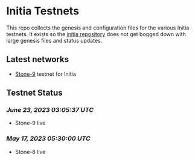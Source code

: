 # Initia Testnets
<!-- ![banner](./initia-networks.png) -->

This repo collects the genesis and configuration files for the various Initia testnets.
It exists so the [initia repository](https://github.com/initia-labs/initia) does not get bogged down with large genesis files and status updates.

## Latest networks

* [Stone-9](./stone-9) testnet for Initia

## Testnet Status

### *June 23, 2023 03:05:37 UTC*

* Stone-9 live

### *May 17, 2023 05:30:00 UTC*

* Stone-8 live

